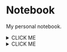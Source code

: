 # Notebook
My personal notebook.

<details>
    <summary>CLICK ME</summary>

<p>
We can hide anything, even code!

    ```ruby
      puts "Hello World"
    ```

    </p>
</details>

<details><summary>CLICK ME</summary>
<p>

#### We can hide anything, even code!

    ```ruby
      puts "Hello World"
    ```

</p>
</details>
